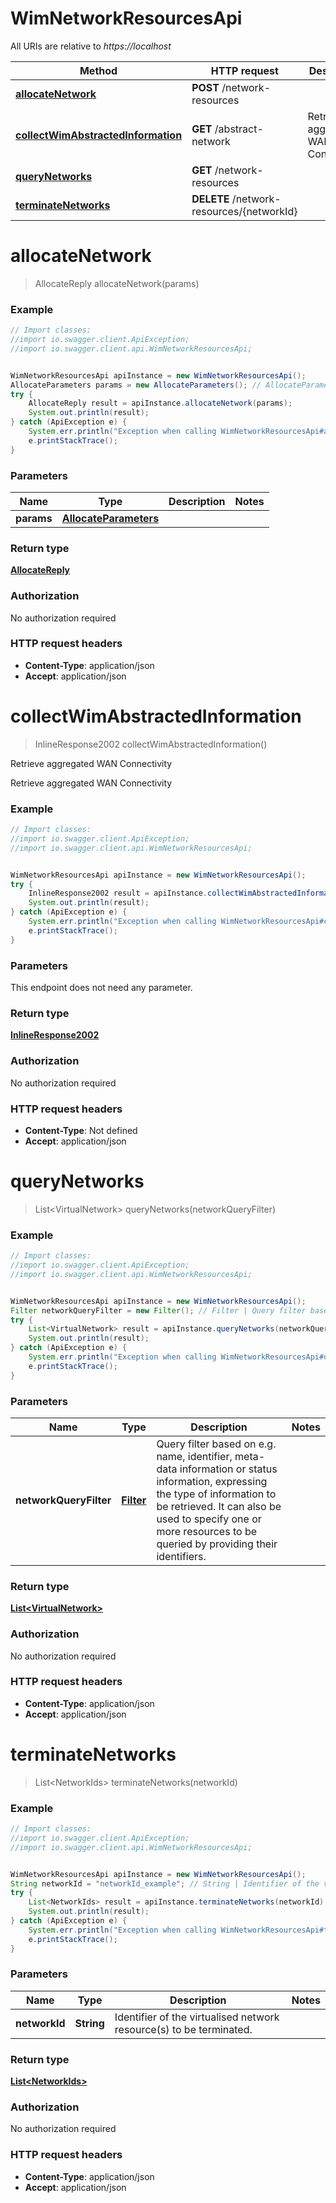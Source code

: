 # WimNetworkResourcesApi

All URIs are relative to *https://localhost*

Method | HTTP request | Description
------------- | ------------- | -------------
[**allocateNetwork**](WimNetworkResourcesApi.md#allocateNetwork) | **POST** /network-resources | 
[**collectWimAbstractedInformation**](WimNetworkResourcesApi.md#collectWimAbstractedInformation) | **GET** /abstract-network | Retrieve aggregated WAN Connectivity
[**queryNetworks**](WimNetworkResourcesApi.md#queryNetworks) | **GET** /network-resources | 
[**terminateNetworks**](WimNetworkResourcesApi.md#terminateNetworks) | **DELETE** /network-resources/{networkId} | 


<a name="allocateNetwork"></a>
# **allocateNetwork**
> AllocateReply allocateNetwork(params)



### Example
```java
// Import classes:
//import io.swagger.client.ApiException;
//import io.swagger.client.api.WimNetworkResourcesApi;


WimNetworkResourcesApi apiInstance = new WimNetworkResourcesApi();
AllocateParameters params = new AllocateParameters(); // AllocateParameters | 
try {
    AllocateReply result = apiInstance.allocateNetwork(params);
    System.out.println(result);
} catch (ApiException e) {
    System.err.println("Exception when calling WimNetworkResourcesApi#allocateNetwork");
    e.printStackTrace();
}
```

### Parameters

Name | Type | Description  | Notes
------------- | ------------- | ------------- | -------------
 **params** | [**AllocateParameters**](AllocateParameters.md)|  |

### Return type

[**AllocateReply**](AllocateReply.md)

### Authorization

No authorization required

### HTTP request headers

 - **Content-Type**: application/json
 - **Accept**: application/json

<a name="collectWimAbstractedInformation"></a>
# **collectWimAbstractedInformation**
> InlineResponse2002 collectWimAbstractedInformation()

Retrieve aggregated WAN Connectivity

Retrieve aggregated WAN Connectivity

### Example
```java
// Import classes:
//import io.swagger.client.ApiException;
//import io.swagger.client.api.WimNetworkResourcesApi;


WimNetworkResourcesApi apiInstance = new WimNetworkResourcesApi();
try {
    InlineResponse2002 result = apiInstance.collectWimAbstractedInformation();
    System.out.println(result);
} catch (ApiException e) {
    System.err.println("Exception when calling WimNetworkResourcesApi#collectWimAbstractedInformation");
    e.printStackTrace();
}
```

### Parameters
This endpoint does not need any parameter.

### Return type

[**InlineResponse2002**](InlineResponse2002.md)

### Authorization

No authorization required

### HTTP request headers

 - **Content-Type**: Not defined
 - **Accept**: application/json

<a name="queryNetworks"></a>
# **queryNetworks**
> List&lt;VirtualNetwork&gt; queryNetworks(networkQueryFilter)



### Example
```java
// Import classes:
//import io.swagger.client.ApiException;
//import io.swagger.client.api.WimNetworkResourcesApi;


WimNetworkResourcesApi apiInstance = new WimNetworkResourcesApi();
Filter networkQueryFilter = new Filter(); // Filter | Query filter based on e.g. name, identifier, meta-data information or status information, expressing the type of information to be retrieved. It can also be used to specify one or more resources to be queried by providing their identifiers.
try {
    List<VirtualNetwork> result = apiInstance.queryNetworks(networkQueryFilter);
    System.out.println(result);
} catch (ApiException e) {
    System.err.println("Exception when calling WimNetworkResourcesApi#queryNetworks");
    e.printStackTrace();
}
```

### Parameters

Name | Type | Description  | Notes
------------- | ------------- | ------------- | -------------
 **networkQueryFilter** | [**Filter**](Filter.md)| Query filter based on e.g. name, identifier, meta-data information or status information, expressing the type of information to be retrieved. It can also be used to specify one or more resources to be queried by providing their identifiers. |

### Return type

[**List&lt;VirtualNetwork&gt;**](VirtualNetwork.md)

### Authorization

No authorization required

### HTTP request headers

 - **Content-Type**: application/json
 - **Accept**: application/json

<a name="terminateNetworks"></a>
# **terminateNetworks**
> List&lt;NetworkIds&gt; terminateNetworks(networkId)



### Example
```java
// Import classes:
//import io.swagger.client.ApiException;
//import io.swagger.client.api.WimNetworkResourcesApi;


WimNetworkResourcesApi apiInstance = new WimNetworkResourcesApi();
String networkId = "networkId_example"; // String | Identifier of the virtualised network resource(s) to be terminated.
try {
    List<NetworkIds> result = apiInstance.terminateNetworks(networkId);
    System.out.println(result);
} catch (ApiException e) {
    System.err.println("Exception when calling WimNetworkResourcesApi#terminateNetworks");
    e.printStackTrace();
}
```

### Parameters

Name | Type | Description  | Notes
------------- | ------------- | ------------- | -------------
 **networkId** | **String**| Identifier of the virtualised network resource(s) to be terminated. |

### Return type

[**List&lt;NetworkIds&gt;**](NetworkIds.md)

### Authorization

No authorization required

### HTTP request headers

 - **Content-Type**: application/json
 - **Accept**: application/json

